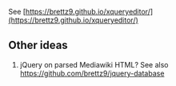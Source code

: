 See [https://brettz9.github.io/xqueryeditor/](https://brettz9.github.io/xqueryeditor/)

## Other ideas

1. jQuery on parsed Mediawiki HTML? See also <https://github.com/brettz9/jquery-database>
